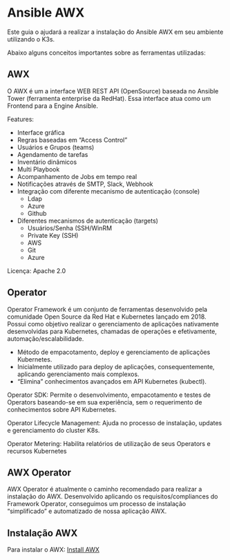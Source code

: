 # Ansible AWX

Este guia o ajudará a realizar a instalação do Ansible AWX em seu ambiente utilizando o K3s. 

Abaixo alguns conceitos importantes sobre as ferramentas utilizadas:

AWX
------------

O AWX é um a interface WEB REST API (OpenSource) baseada no Ansible Tower (ferramenta enterprise da RedHat). Essa interface atua como um Frontend para a Engine Ansible.

Features:

- Interface gráfica
- Regras baseadas em “Access Control”
- Usuários e Grupos (teams)
- Agendamento de tarefas
- Inventário dinâmicos
- Multi Playbook
- Acompanhamento de Jobs em tempo real
- Notificações através de SMTP, Slack, Webhook
- Integração com diferente mecanismo de autenticação (console)
  - Ldap
  - Azure
  - Github
- Diferentes mecanismos de autenticação (targets)
	- Usuários/Senha (SSH/WinRM
  - Private Key (SSH)
  - AWS
  - Git
  - Azure

Licença: Apache 2.0

Operator
------------

Operator Framework é um conjunto de ferramentas desenvolvido pela comunidade Open Source da Red Hat e Kubernetes lançado em 2018. Possui como objetivo realizar o gerenciamento de aplicações nativamente desenvolvidas para Kubernetes, chamadas de operações e efetivamente, automação/escalabilidade.

- Método de empacotamento, deploy e gerenciamento de aplicações Kubernetes.
- Inicialmente utilizado para deploy de aplicações, consequentemente, aplicando gerenciamento mais complexos.
- “Elimina” conhecimentos avançados em API Kubernetes (kubectl).

Operator SDK: Permite o desenvolvimento, empacotamento e testes de Operators baseando-se em sua experiência, sem o requerimento de conhecimentos sobre API Kubernetes.

Operator Lifecycle Management: Ajuda no processo de instalação, updates e gerenciamento do cluster K8s.

Operator Metering: Habilita relatórios de utilização de seus Operators e recursos Kubernetes

AWX Operator
------------

AWX Operator é atualmente o caminho recomendado para realizar a instalação do AWX.
Desenvolvido aplicando os requisitos/compliances do Framework Operator, conseguimos um processo de instalação “simplificado” e automatizado de nossa aplicação AWX.

Instalação AWX
------------

Para instalar o AWX: [Install AWX](https://github.com/HailsonJunior/ansible-awx-com-k3s-install/blob/main/install.md)
